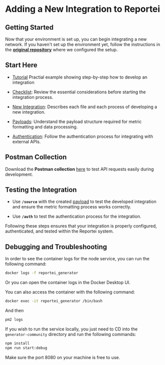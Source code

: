 # Adding a New Integration to Reportei

## Getting Started

Now that your environment is set up, you can begin integrating a new network. If you haven't set up the environment yet, follow the instructions in the **[original repository](https://github.com/reportei/generator-community)** where we configured the setup.

## **Start Here**
- [Tutorial](./sections/practical_example.md) Practial example showing step-by-step how to develop an integration

- [Checklist](./sections/checklist.md): Review the essential considerations before starting the integration process.

- [New Integration](./sections/new_integration.md): Describes each file and each process of developing a new integration.

- [Payloads](./sections/metrics.md): Understand the payload structure required for metric formatting and data processing.

- [Authentication](./sections/authentication.md): Follow the authentication process for integrating with external APIs.

## **Postman Collection**
Download the **Postman collection** [here](./sections/collection/Generator%20Community.postman_collection.json) to test API requests easily during development.

## **Testing the Integration**

- Use **`/source`** with the created [payload](./sections/metrics.md) to test the developed integration and ensure the metric formatting process works correctly.

- Use **`/auth`** to test the authentication process for the integration.

Following these steps ensures that your integration is properly configured, authenticated, and tested within the Reportei system.

## **Debugging and Troubleshooting**

In order to see the container logs for the node service, you can run the following command:

```sh
docker logs -f reportei_generator
```

Or you can open the container logs in the Docker Desktop UI.

You can also access the container with the following command:

```sh
docker exec -it reportei_generator /bin/bash
```
And then

```sh
pm2 logs
```

If you wish to run the service locally, you just need to CD into the `generator-community` directory and run the following commands:

```sh
npm install
npm run start:debug
```

Make sure the port 8080 on your machine is free to use.

